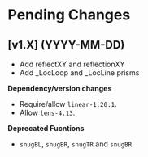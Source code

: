 # Pending Changes

## [v1.X] (YYYY-MM-DD)

- Add reflectXY and reflectionXY
- Add _LocLoop and _LocLine prisms

**Dependency/version changes**

- Require/allow `linear-1.20.1`.
- Allow `lens-4.13`.

**Deprecated Fucntions**

- `snugBL`, `snugBR`, `snugTR` and `snugBR`.
